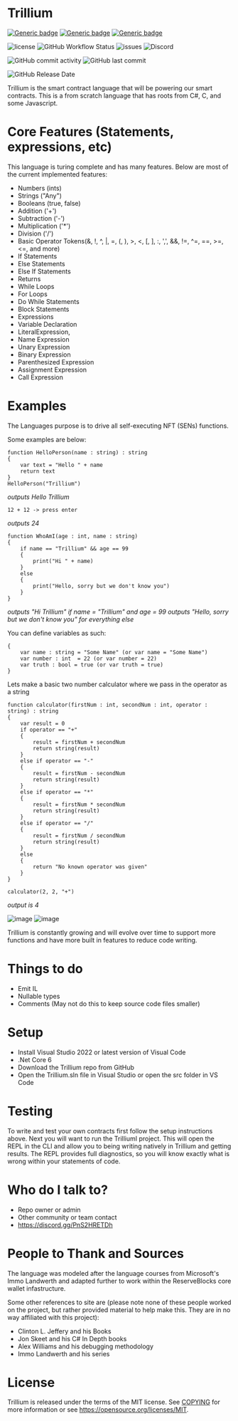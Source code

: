 # Trillium

[![Generic badge](https://img.shields.io/badge/IDE-VS2022-blue.svg)](https://shields.io/)
[![Generic badge](https://img.shields.io/badge/C%23-10%2E0-blue.svg)](https://shields.io/)
[![Generic badge](https://img.shields.io/badge/%2ENet%20Core-6%2E0-blue.svg)](https://shields.io/)

![license](https://img.shields.io/github/license/ReserveBlockIO/Trillium)
![GitHub Workflow Status](https://img.shields.io/github/actions/workflow/status/ReserveBlockIO/Trillium/dotnet.yml)
![issues](https://img.shields.io/github/issues/ReserveBlockIO/Trillium)
![Discord](https://img.shields.io/discord/917499597692211260?label=discord)

![GitHub commit activity](https://img.shields.io/github/commit-activity/m/ReserveBlockIO/Trillium)
![GitHub last commit](https://img.shields.io/github/last-commit/ReserveBlockIO/Trillium)

![GitHub Release Date](https://img.shields.io/github/release-date/ReserveBlockIO/Trillium)

Trillium is the smart contract language that will be powering our smart contracts. This is a from scratch language that has roots from C#, C, and some Javascript.

# Core Features (Statements, expressions, etc)

This language is turing complete and has many features. Below are most of the current implemented features:
- Numbers (ints)
- Strings ("Any")
- Booleans (true, false)
- Addition ('+')
- Subtraction ('-')
- Multiplication ('*')
- Division ('/')
- Basic Operator Tokens(&, !, ^, |, =, (, ), >, <, [, ], :, ',', &&, !=, ^=, ==, >=, <=, and more)
- If Statements
- Else Statements
- Else If Statements
- Returns
- While Loops
- For Loops
- Do While Statements
- Block Statements
- Expressions
- Variable Declaration
- LiteralExpression,
- Name Expression
- Unary Expression
- Binary Expression
- Parenthesized Expression
- Assignment Expression
- Call Expression

# Examples

The Languages purpose is to drive all self-executing NFT (SENs) functions. 

Some examples are below:
```
function HelloPerson(name : string) : string
{
    var text = "Hello " + name
    return text
}
HelloPerson("Trillium")
```
_outputs Hello Trillium_

```
12 + 12 -> press enter
```
_outputs 24_

```
function WhoAmI(age : int, name : string)
{
    if name == "Trillium" && age == 99
    {
        print("Hi " + name)
    }
    else
    {
        print("Hello, sorry but we don't know you")
    }
}
```
_outputs "Hi Trillium" if name = "Trillium" and age = 99_
_outputs "Hello, sorry but we don't know you" for everything else_

You can define variables as such:
```
{
    var name : string = "Some Name" (or var name = "Some Name")
    var number : int  = 22 (or var number = 22)
    var truth : bool = true (or var truth = true)
}
```

Lets make a basic two number calculator where we pass in the operator as a string
```
function calculator(firstNum : int, secondNum : int, operator : string) : string
{
    var result = 0
    if operator == "+"
    {
        result = firstNum + secondNum
        return string(result)
    }
    else if operator == "-"
    {
        result = firstNum - secondNum
        return string(result)
    }
    else if operator == "*"
    {
        result = firstNum * secondNum
        return string(result)
    }
    else if operator == "/"
    {
        result = firstNum / secondNum
        return string(result)
    }
    else 
    {
        return "No known operator was given"
    }
}

calculator(2, 2, "+") 
```
_output is 4_

![image](https://user-images.githubusercontent.com/20599614/168458348-52a33585-0600-4070-9dec-7110809fb5d2.png)
![image](https://user-images.githubusercontent.com/20599614/168458326-18e65a71-4554-4de7-ad3a-7420cc180be1.png)

Trillium is constantly growing and will evolve over time to support more functions and have more built in features to reduce code writing.

# Things to do

- Emit IL
- Nullable types
- Comments (May not do this to keep source code files smaller)

# Setup

- Install Visual Studio 2022 or latest version of Visual Code
- .Net Core 6
- Download the Trillium repo from GitHub
- Open the Trillium.sln file in Visual Studio or open the src folder in VS Code

# Testing
To write and test your own contracts first follow the setup instructions above. Next you will want to run the TrilliumI project. This will open the REPL in the CLI and allow you to being writing natively in Trillium and getting results. The REPL provides full diagnostics, so you will know exactly what is wrong within your statements of code.

# Who do I talk to? ###

- Repo owner or admin
- Other community or team contact
- https://discord.gg/PnS2HRETDh

# People to Thank and Sources

The language was modeled after the language courses from Microsoft's Immo Landwerth and adapted further to work within the ReserveBlocks core wallet infastructure.

Some other references to site are (please note none of these people worked on the project, but rather provided material to help make this. They are in no way affiliated with this project):

- Clinton L. Jeffery and his Books
- Jon Skeet and his C# In Depth books
- Alex Williams and his debugging methodology
- Immo Landwerth and his series

# License

Trillium is released under the terms of the MIT license. See [COPYING](COPYING) for more
information or see https://opensource.org/licenses/MIT.
